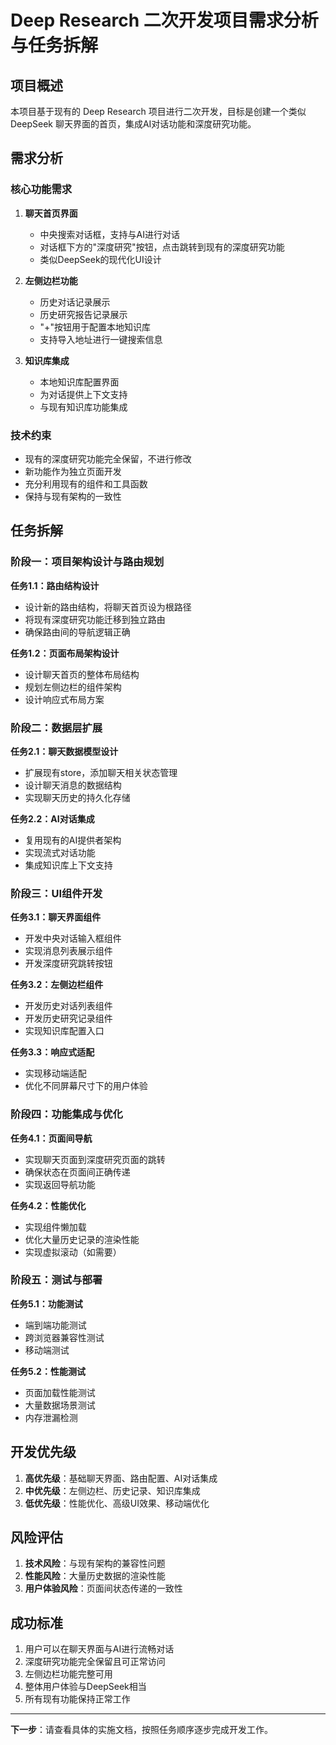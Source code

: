 # Deep Research 二次开发项目需求分析与任务拆解

## 项目概述

本项目基于现有的 Deep Research 项目进行二次开发，目标是创建一个类似 DeepSeek 聊天界面的首页，集成AI对话功能和深度研究功能。

## 需求分析

### 核心功能需求

1. **聊天首页界面**
   - 中央搜索对话框，支持与AI进行对话
   - 对话框下方的"深度研究"按钮，点击跳转到现有的深度研究功能
   - 类似DeepSeek的现代化UI设计

2. **左侧边栏功能**
   - 历史对话记录展示
   - 历史研究报告记录展示
   - "+"按钮用于配置本地知识库
   - 支持导入地址进行一键搜索信息

3. **知识库集成**
   - 本地知识库配置界面
   - 为对话提供上下文支持
   - 与现有知识库功能集成

### 技术约束

- 现有的深度研究功能完全保留，不进行修改
- 新功能作为独立页面开发
- 充分利用现有的组件和工具函数
- 保持与现有架构的一致性

## 任务拆解

### 阶段一：项目架构设计与路由规划

**任务1.1：路由结构设计**
- 设计新的路由结构，将聊天首页设为根路径
- 将现有深度研究功能迁移到独立路由
- 确保路由间的导航逻辑正确

**任务1.2：页面布局架构设计**
- 设计聊天首页的整体布局结构
- 规划左侧边栏的组件架构
- 设计响应式布局方案

### 阶段二：数据层扩展

**任务2.1：聊天数据模型设计**
- 扩展现有store，添加聊天相关状态管理
- 设计聊天消息的数据结构
- 实现聊天历史的持久化存储

**任务2.2：AI对话集成**
- 复用现有的AI提供者架构
- 实现流式对话功能
- 集成知识库上下文支持

### 阶段三：UI组件开发

**任务3.1：聊天界面组件**
- 开发中央对话输入框组件
- 实现消息列表展示组件
- 开发深度研究跳转按钮

**任务3.2：左侧边栏组件**
- 开发历史对话列表组件
- 开发历史研究记录组件
- 实现知识库配置入口

**任务3.3：响应式适配**
- 实现移动端适配
- 优化不同屏幕尺寸下的用户体验

### 阶段四：功能集成与优化

**任务4.1：页面间导航**
- 实现聊天页面到深度研究页面的跳转
- 确保状态在页面间正确传递
- 实现返回导航功能

**任务4.2：性能优化**
- 实现组件懒加载
- 优化大量历史记录的渲染性能
- 实现虚拟滚动（如需要）

### 阶段五：测试与部署

**任务5.1：功能测试**
- 端到端功能测试
- 跨浏览器兼容性测试
- 移动端测试

**任务5.2：性能测试**
- 页面加载性能测试
- 大量数据场景测试
- 内存泄漏检测

## 开发优先级

1. **高优先级**：基础聊天界面、路由配置、AI对话集成
2. **中优先级**：左侧边栏、历史记录、知识库集成
3. **低优先级**：性能优化、高级UI效果、移动端优化

## 风险评估

1. **技术风险**：与现有架构的兼容性问题
2. **性能风险**：大量历史数据的渲染性能
3. **用户体验风险**：页面间状态传递的一致性

## 成功标准

1. 用户可以在聊天界面与AI进行流畅对话
2. 深度研究功能完全保留且可正常访问
3. 左侧边栏功能完整可用
4. 整体用户体验与DeepSeek相当
5. 所有现有功能保持正常工作

---

**下一步**：请查看具体的实施文档，按照任务顺序逐步完成开发工作。